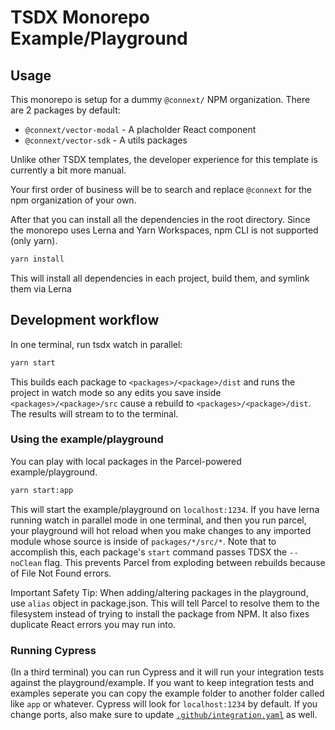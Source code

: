 # TSDX Monorepo Example/Playground

## Usage

This monorepo is setup for a dummy `@connext/` NPM organization. There are 2 packages by default:

- `@connext/vector-modal` - A placholder React component
- `@connext/vector-sdk` - A utils packages

Unlike other TSDX templates, the developer experience for this template is currently a bit more manual.

Your first order of business will be to search and replace `@connext` for the npm organization of your own.

After that you can install all the dependencies in the root directory. Since the monorepo uses Lerna and Yarn Workspaces, npm CLI is not supported (only yarn).

```sh
yarn install
```

This will install all dependencies in each project, build them, and symlink them via Lerna

## Development workflow

In one terminal, run tsdx watch in parallel:

```sh
yarn start
```

This builds each package to `<packages>/<package>/dist` and runs the project in watch mode so any edits you save inside `<packages>/<package>/src` cause a rebuild to `<packages>/<package>/dist`. The results will stream to to the terminal.

### Using the example/playground

You can play with local packages in the Parcel-powered example/playground.

```sh
yarn start:app
```

This will start the example/playground on `localhost:1234`. If you have lerna running watch in parallel mode in one terminal, and then you run parcel, your playground will hot reload when you make changes to any imported module whose source is inside of `packages/*/src/*`. Note that to accomplish this, each package's `start` command passes TDSX the `--noClean` flag. This prevents Parcel from exploding between rebuilds because of File Not Found errors.

Important Safety Tip: When adding/altering packages in the playground, use `alias` object in package.json. This will tell Parcel to resolve them to the filesystem instead of trying to install the package from NPM. It also fixes duplicate React errors you may run into.

### Running Cypress

(In a third terminal) you can run Cypress and it will run your integration tests against the playground/example. If you want to keep integration tests and examples seperate you can copy the example folder to another folder called like `app` or whatever. Cypress will look for `localhost:1234` by default. If you change ports, also make sure to update [`.github/integration.yaml`](.github/integration.yml) as well.
